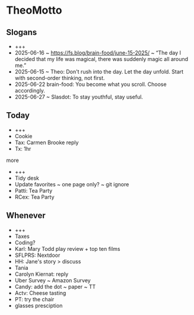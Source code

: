 # TheoMotto

## Slogans

* +++
* 2025-06-16 ~ <https://fs.blog/brain-food/june-15-2025/> ~ “The day I decided that my life was magical, there was suddenly magic all around me.”
* 2025-06-15 ~ Theo: Don't rush into the day. Let the day unfold. Start with second-order thinking, not first.
* 2025-06-22 brain-food: You become what you scroll. Choose accordingly.
* 2025-06-27 ~ Slasdot: To stay youthful, stay useful.

## Today

* +++
* Cookie
* Tax: Carmen Brooke reply
* Tx: 1hr

more

* +++
* Tidy desk
* Update favorites ~ one page only? ~ git ignore
* Patti: Tea Party
* RCex: Tea Party

## Whenever

* +++
* Taxes
* Coding?
* Karl: Mary Todd play review + top ten films
* SFLPRS: Nextdoor
* HH: Jane's story > discuss
* Tania
* Carolyn Kiernat: reply
* Uber Survey ~ Amazon Survey
* Candy: add the dot ~ paper ~ TT
* Actv: Cheese tasting
* PT: try the chair
* glasses presciption
